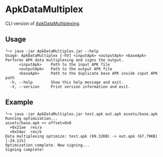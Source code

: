 # ApkDataMultiplex

CLI version of [ApkDataMultiplexing](https://github.com/L-JINBIN/ApkDataMultiplexing).

## Usage

```shell
╰─> java -jar ApkDataMultiplex.jar --help
Usage: ApkDataMultiplex [-hV] <inputApk> <outputApk> <baseApk>
Performs APK data multiplexing and signs the output.
      <inputApk>    Path to the input APK file
      <outputApk>   Path to the output APK file
      <baseApk>     Path to the duplicate base APK inside input APK path
  -h, --help        Show this help message and exit.
  -V, --version     Print version information and exit.
```

## Example

```shell
╰─> java -jar ApkDataMultiplex.jar test.apk out.apk assets/base.apk
Running optimization...
assets/base.apk >> offset=0x0
  +0x21ae  res/a
  +0x54ec  res/b
Data multiplexing optimize: test.apk (89.32KB) -> out.apk (67.79KB)  [-24.11%]
Optimization complete. Now signing...
Signing complete!
```
